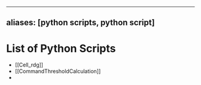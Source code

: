 
---
aliases: [python scripts, python script]
---
# List of Python Scripts
- [[Cell_rdg]]
- [[CommandThresholdCalculation]]
- 